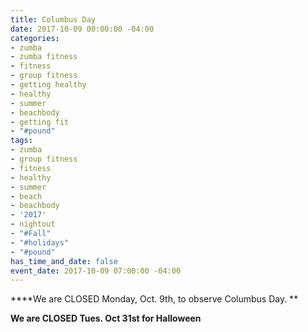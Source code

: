 ```yaml
---
title: Columbus Day
date: 2017-10-09 00:00:00 -04:00
categories:
- zumba
- zumba fitness
- fitness
- group fitness
- getting healthy
- healthy
- summer
- beachbody
- getting fit
- "#pound"
tags:
- zumba
- group fitness
- fitness
- healthy
- summer
- beach
- beachbody
- '2017'
- nightout
- "#Fall"
- "#holidays"
- "#pound"
has_time_and_date: false
event_date: 2017-10-09 07:00:00 -04:00
---
```


****We are CLOSED Monday, Oct. 9th, to observe Columbus Day.
**

**We are CLOSED Tues. Oct 31st for Halloween**


